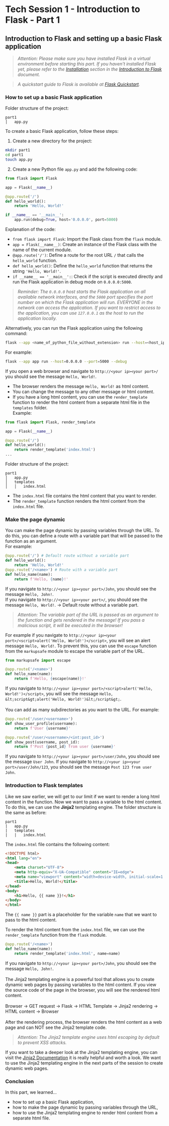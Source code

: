 # Tech Session 1 - Introduction to Flask - Part 1
## Introduction to Flask and setting up a basic Flask application
>*Attention: Please make sure you have installed Flask in a virtual environment before starting this part. If you haven't installed Flask yet, please refer to the [Installation](../README.md#installation) section in the [Introduction to Flask](../README.md) document.*

>*A quickstart guide to Flask is available at [Flask Quickstart](https://flask.palletsprojects.com/en/stable/quickstart/).*
### How to set up a basic Flask application
Folder structure of the project:
```
part1
│   app.py
```
To create a basic Flask application, follow these steps:
1. Create a new directory for the project:
```bash
mkdir part1
cd part1
touch app.py
```

2. Create a new Python file `app.py` and add the following code:
```python
from flask import Flask

app = Flask(__name__)

@app.route('/')
def hello_world():
    return 'Hello, World!'

if __name__ == '__main__':
    app.run(debug=True, host='0.0.0.0', port=5000)
```
Explanation of the code:
- `from flask import Flask`: Import the Flask class from the `flask` module.
- `app = Flask(__name__)`: Create an instance of the Flask class with the name of the current module.
- `@app.route('/')`: Define a route for the root URL `/` that calls the `hello_world` function.
- `def hello_world()`: Define the `hello_world` function that returns the string `'Hello, World!'`.
- `if __name__ == '__main__':`: Check if the script is executed directly and run the Flask application in debug mode on `0.0.0.0:5000`.

>*Reminder: The `0.0.0.0` host starts the Flask application on all available network interfaces, and the `5000` port specifies the port number on which the Flask application will run. EVERYONE in the network can access the application. If you want to restrict access to the application, you can use `127.0.0.1` as the host to run the application locally.*

Alternatively, you can run the Flask application using the following command:
```bash
flask --app <name_of_python_file_without_extension> run --host=<host_ip> --port=<port_number>
```
For example:
```bash
flask --app app run --host=0.0.0.0 --port=5000 --debug
``` 

If you open a web browser and navigate to `http://<your ip><your port>/` you should see the message `Hello, World!`.
- The browser renders the message `Hello, World!` as html content.
- You can change the message to any other message or html content.
- If you have a long html content, you can use the `render_template` function to render the html content from a separate html file in the `templates` folder.<br>
Example:
```python
from flask import Flask, render_template

app = Flask(__name__)

@app.route('/')
def hello_world():
    return render_template('index.html')
...
```
Folder structure of the project:
```
part1
│   app.py
│   templates
│   │   index.html
```
- The `index.html` file contains the html content that you want to render.
- The `render_template` function renders the html content from the `index.html` file.

### Make the page dynamic
You can make the page dynamic by passing variables through the URL. To do this, you can define a route with a variable part that will be passed to the function as an argument.<br>For example:
```python
@app.route('/') # Default route without a variable part
def hello_world():
    return 'Hello, World!'
@app.route('/<name>') # Route with a variable part
def hello_name(name):
    return f'Hello, {name}!'
```
If you navigate to `http://<your ip><your port>/John`, you should see the message `Hello, John!`.<br>
If you navigate to `http://<your ip><your port>/`, you should see the message `Hello, World!`. -> Default route without a variable part.
> *Attention: The variable part of the URL is passed as an argument to the function and gets rendered in the message! If you pass a malicious script, it will be executed in the browser!*

For example if you navigate to `http://<your ip><your port>/<script>alert('Hello, World!')</script>`, you will see an alert message `Hello, World!`.
To prevent this, you can use the `escape` function from the `markupsafe` module to escape the variable part of the URL.
```python
from markupsafe import escape

@app.route('/<name>')
def hello_name(name):
    return f'Hello, {escape(name)}!'
```
If you navigate to `http://<your ip><your port>/<script>alert('Hello, World!')</script>`, you will see the message `Hello, &lt;script&gt;alert('Hello, World!')&lt;/script&gt;`.<br><br>
You can add as many subdirectories as you want to the URL. For example:
```python
@app.route('/user/<username>')
def show_user_profile(username):
    return f'User {username}'

@app.route('/user/<username>/<int:post_id>')
def show_post(username, post_id):
    return f'Post {post_id} from user {username}'
```
If you navigate to `http://<your ip><your port>/user/John`, you should see the message `User John`.
If you navigate to `http://<your ip><your port>/user/John/123`, you should see the message `Post 123 from user John`.

### Introduction to Flask templates
Like we saw earlier, we will get to our limit if we want to render a long html content in the function. Now we want to pass a variable to the html content. To do this, we can use the **Jinja2** templating engine.
The folder structure is the same as before:
```
part1
|   app.py
|   templates
|   |   index.html
```
The `index.html` file contains the following content:
```html
<!DOCTYPE html>
<html lang="en">
<head>
    <meta charset="UTF-8">
    <meta http-equiv="X-UA-Compatible" content="IE=edge">
    <meta name="viewport" content="width=device-width, initial-scale=1.0">
    <title>Hello, World!</title>
</head>
<body>
    <h1>Hello, {{ name }}!</h1>
</body>
</html>
```
The `{{ name }}` part is a placeholder for the variable `name` that we want to pass to the html content.

To render the html content from the `index.html` file, we can use the `render_template` function from the `flask` module.
```python
@app.route('/<name>')
def hello_name(name):
    return render_template('index.html', name=name)
```
If you navigate to `http://<your ip><your port>/John`, you should see the message `Hello, John!`.<br><br>
The Jinja2 templating engine is a powerful tool that allows you to create dynamic web pages by passing variables to the html content. If you view the source code of the page in the browser, you will see the rendered html content.<br><br>
Browser -> GET request -> Flask -> HTML Template -> Jinja2 rendering -> HTML content -> Browser<br><br>
After the rendering process, the browser renders the html content as a web page and can NOT see the Jinja2 template code.
>*Attention: The Jinja2 template engine uses html escaping by default to prevent XSS attacks.*

If you want to take a deeper look at the Jinja2 templating engine, you can visit the [Jinja2 Documentation](https://jinja.palletsprojects.com/en/stable/) it is really helpful and worth a look. We want to use the Jinja2 templating engine in the next parts of the session to create dynamic web pages.

### Conclusion
In this part, we learned...
- how to set up a basic Flask application,
- how to make the page dynamic by passing variables through the URL,
- how to use the Jinja2 templating engine to render html content from a separate html file.